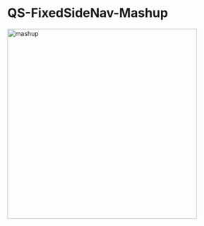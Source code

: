 # QS-FixedSideNav-Mashup

<img width="429" alt="mashup" src="https://user-images.githubusercontent.com/45965007/50148245-e40b7800-02af-11e9-91bf-4bbd36bb93b5.PNG">
